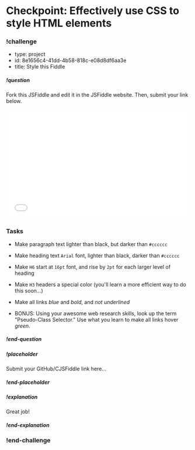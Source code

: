 # Checkpoint: Effectively use CSS to style HTML elements

### !challenge

* type: project
* id: 8e1656c4-41dd-4b58-818c-e08d8df6aa3e
* title: Style this Fiddle 

##### !question

Fork this JSFiddle and edit it in the JSFiddle website. Then, submit your link below. 
 
<iframe width="100%" height="300" src="//jsfiddle.net/83nweg4g/1/embedded/result,html,css/" allowfullscreen="allowfullscreen" frameborder="0"></iframe>

### Tasks
* Make paragraph text lighter than black, but darker than `#cccccc`
* Make heading text `Arial` font, lighter than black, darker than `#cccccc`
* Make `H6` start at `16pt` font, and rise by `2pt` for each larger level of heading
* Make `H3` headers a special color (you'll learn a more efficient way to do this soon...)
* Make all links _blue_ and _bold_, and _not underlined_

* BONUS: Using your awesome web research skills, look up the term "Pseudo-Class Selector." Use what you learn to make all links hover _green_.

##### !end-question

##### !placeholder

Submit your GitHub/CJSFiddle link here...

##### !end-placeholder

##### !explanation

Great job!

##### !end-explanation

### !end-challenge
